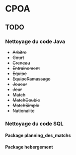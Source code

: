 # CPOA


## TODO

### Nettoyage du code Java

- ~~Arbitre~~
- ~~Court~~
- ~~Creneau~~
- ~~Entrainement~~
- ~~Equipe~~
- ~~EquipeRamassage~~
- ~~Joueur~~
- ~~Jour~~
- ~~Match~~
- ~~MatchDouble~~
- ~~MatchSimple~~
- ~~Nationalite~~


### Nettoyage du code SQL

#### Package planning_des_matchs


#### Package hebergement

